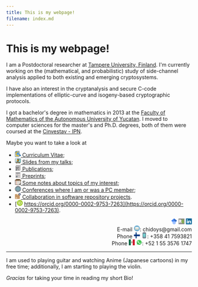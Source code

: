 ```yaml
---
title: This is my webpage!
filename: index.md
--- 
```


# This is my webpage!

I am a Postdoctoral researcher at [Tampere University, Finland](https://www.tuni.fi/en). I'm currently working on the (mathematical, and probabilistic) study of side-channel analysis applied to both existing and emerging cryptosystems. 

I have also an interest in the cryptanalysis and secure C-code implementations of elliptic-curve and isogeny-based cryptographic protocols.

I got a bachelor's degree in mathematics in 2013 at the [Faculty of Mathematics of the Autonomous University of Yucatan](https://www.matematicas.uady.mx/). I moved to computer sciences for the master's and Ph.D. degrees, both of them were coursed at the [Cinvestav - IPN](https://www.cs.cinvestav.mx/en).

Maybe you want to take a look at  
- [<img alt="CV icon" src="images/icons/cv.svg" style="width:16px;height:16px;"> Curriculum Vitae](pdfs/CV-ChiDominguez.pdf);
- [<img alt="Slides icon" src="images/icons/slides.svg" style="width:16px;height:16px;"> Slides from my talks](slides.md);
- [<img alt="Publications icon" src="images/icons/publications.svg" style="width:16px;height:16px;"> Publications](publications.md);
- [<img alt="Preprints icon" src="images/icons/preprints.svg" style="width:16px;height:16px;"> Preprints](preprints.md);
- [<img alt="Notes icon" src="images/icons/notes.svg" style="width:16px;height:16px;"> Some notes about topics of my interest](notes.md);
- [<img alt="PC member icon" src="images/icons/worldwide-earth-globe.svg" style="width:16px;height:16px;"> Conferences where I am or was a PC member](pcmember.md);
- [<img alt="Repository icon" src="images/icons/package-box.svg" style="width:16px;height:16px;"> Collaboration in software repository projects](repositories.md).
- [<img alt="ORCID id icon" src="images/icons/orcid-id.svg" style="width:16px;height:16px;"> https://orcid.org/0000-0002-9753-7263](https://orcid.org/0000-0002-9753-7263).

<div align="right">
<a href="https://scholar.google.com/citations?user=a3bmRrwAAAAJ"><img alt="Google Scholar icon" src="images/icons/google-scholar.svg" style="width:16px;height:16px;"></a> 
<a href="https://www.researchgate.net/profile/Jesus_Javier_Chi-Dominguez"><img alt="ResearchGate icon" src="images/icons/researchgate.svg" style="width:16px;height:16px;"></a> 
<a href="https://www.linkedin.com/in/jesus-javier-chi-dominguez-1b4282108/"><img alt="LinkedIn icon" src="images/icons/linkedin.svg" style="width:16px;height:16px;"></a>
<br>
E-mail <img alt="E-mail icon" src="images/icons/email.svg" style="width:16px;height:16px;">: chidoys&#x40;gmail.com
<br>
Phone <img alt="Flag of Finland icon" src="images/icons/flag-Finland.svg" style="width:16px;height:16px;"> <img alt="Mobile icon" src="images/icons/mobile.svg" style="width:16px;height:16px;">: +358 41 7593821 
<br>
Phone <img alt="Flag of Mexico icon" src="images/icons/flag-Mexico.svg" style="width:16px;height:16px;"> <!--&#128241;--><img alt="WhatsApp icon" src="images/icons/WhatsApp.svg" style="width:16px;height:16px;">: +52 1 55 3576 1747
</div>

---

I am used to playing guitar and watching Anime (Japanese cartoons) in my free time; additionally, I am starting to playing the violin.

_Gracias_ for taking your time in reading my short Bio!
